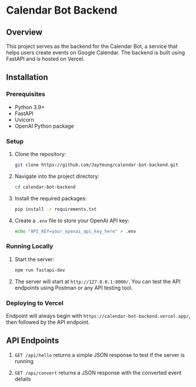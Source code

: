 # Calendar Bot Backend

## Overview

This project serves as the backend for the Calendar Bot, a service that helps users create events on Google Calendar. The backend is built using FastAPI and is hosted on Vercel.

## Installation

### Prerequisites

-   Python 3.9+
-   FastAPI
-   Uvicorn
-   OpenAI Python package

### Setup

1. Clone the repository:

    ```bash
    git clone https://github.com/JayYeung/calendar-bot-backend.git
    ```

2. Navigate into the project directory:

    ```bash
    cd calendar-bot-backend
    ```

3. Install the required packages:

    ```bash
    pip install -r requirements.txt
    ```

4. Create a `.env` file to store your OpenAI API key:
    ```bash
    echo "API_KEY=your_openai_api_key_here" > .env
    ```

### Running Locally

1. Start the server:

    ```bash
    npm run fastapi-dev
    ```

2. The server will start at `http://127.0.0.1:8000/`. You can test the API endpoints using Postman or any API testing tool.

### Deploying to Vercel

Endpoint will always begin with `https://calendar-bot-backend.vercel.app/`, then followed by the API endpoint.

## API Endpoints

1. `GET /api/hello`
   returns a simple JSON response to test if the server is running

2. `GET /api/convert`
   returns a JSON response with the converted event details
